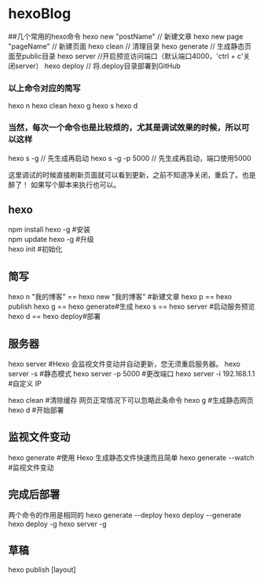 # hexoBlog

##几个常用的hexo命令
hexo new "postName"             // 新建文章
hexo new page "pageName"        // 新建页面
hexo clean                      // 清理目录
hexo generate                   // 生成静态页面至public目录
hexo server                     //开启预览访问端口（默认端口4000，'ctrl + c'关闭server）
hexo deploy                     // 将.deploy目录部署到GitHub

### 以上命令对应的简写
hexo n
hexo clean
hexo g
hexo s
hexo d

### 当然，每次一个命令也是比较烦的，尤其是调试效果的时候，所以可以这样
hexo s -g                       // 先生成再启动
hexo s -g -p 5000               // 先生成再启动，端口使用5000

这里调试的时候直接刷新页面就可以看到更新，之前不知道净关闭，重启了。也是醉了！
如果写个脚本来执行也可以。

## hexo
npm install hexo -g #安装  
npm update hexo -g #升级  
hexo init #初始化

## 简写
hexo n "我的博客" == hexo new "我的博客" #新建文章
hexo p == hexo publish
hexo g == hexo generate#生成
hexo s == hexo server #启动服务预览
hexo d == hexo deploy#部署

## 服务器
hexo server #Hexo 会监视文件变动并自动更新，您无须重启服务器。
hexo server -s #静态模式
hexo server -p 5000 #更改端口
hexo server -i 192.168.1.1 #自定义 IP

hexo clean #清除缓存 网页正常情况下可以忽略此条命令
hexo g #生成静态网页
hexo d #开始部署

## 监视文件变动
hexo generate #使用 Hexo 生成静态文件快速而且简单
hexo generate --watch #监视文件变动

## 完成后部署
两个命令的作用是相同的
hexo generate --deploy
hexo deploy --generate
hexo deploy -g
hexo server -g

## 草稿
hexo publish [layout] <title>

## 模版
hexo new "postName" #新建文章
hexo new page "pageName" #新建页面
hexo generate #生成静态页面至public目录
hexo server #开启预览访问端口（默认端口4000，'ctrl + c'关闭server）
hexo deploy #将.deploy目录部署到GitHub

hexo new [layout] <title>
hexo new photo "My Gallery"
hexo new "Hello World" --lang tw

最近在用hexo 搭建github pages 时，遇到一个问题，
hexo安装没错，也能成功运行。启动也没错。
就是不能访问。。
原因是：
你的电脑端口被占用了。
hexo默认的端口是4000，如果你的电脑安装了福昕阅读器，，就是他，没错，坑爹吧！！！！